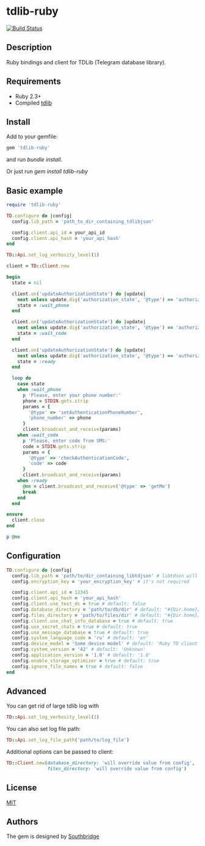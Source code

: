 # tdlib-ruby

[![Build Status](https://travis-ci.org/centosadmin/tdlib-ruby.svg?branch=master)](https://travis-ci.org/centosadmin/tdlib-ruby)

## Description

Ruby bindings and client for TDLib (Telegram database library).

## Requirements

* Ruby 2.3+
* Compiled [tdlib](https://github.com/tdlib/td)

## Install

Add to your gemfile:

```ruby
gem 'tdlib-ruby'
```
and run *bundle install*.


Or just run *gem install tdlib-ruby*

## Basic example

```ruby
require 'tdlib-ruby'

TD.configure do |config|
  config.lib_path = 'path_to_dir_containing_tdlibjson'

  config.client.api_id = your_api_id
  config.client.api_hash = 'your_api_hash'
end

TD::Api.set_log_verbosity_level(1)

client = TD::Client.new

begin
  state = nil

  client.on('updateAuthorizationState') do |update|
    next unless update.dig('authorization_state', '@type') == 'authorizationStateWaitPhoneNumber'
    state = :wait_phone
  end

  client.on('updateAuthorizationState') do |update|
    next unless update.dig('authorization_state', '@type') == 'authorizationStateWaitCode'
    state = :wait_code
  end

  client.on('updateAuthorizationState') do |update|
    next unless update.dig('authorization_state', '@type') == 'authorizationStateReady'
    state = :ready
  end

  loop do
    case state
    when :wait_phone
      p 'Please, enter your phone number:'
      phone = STDIN.gets.strip
      params = {
        '@type' => 'setAuthenticationPhoneNumber',
        'phone_number' => phone
      }
      client.broadcast_and_receive(params)
    when :wait_code
      p 'Please, enter code from SMS:'
      code = STDIN.gets.strip
      params = {
        '@type' => 'checkAuthenticationCode',
        'code' => code
      }
      client.broadcast_and_receive(params)
    when :ready
      @me = client.broadcast_and_receive('@type' => 'getMe')
      break
    end
  end

ensure
  client.close
end

p @me
```

## Configuration

```ruby
TD.configure do |config|
  config.lib_path = 'path/to/dir_containing_libtdjson' # libtdson will be searched in this directory (*.so, *.dylib, *.dll are valid extensions). For Rails projects, if not set, will be considered as project_root_path/vendor
  config.encryption_key = 'your_encryption_key' # it's not required

  config.client.api_id = 12345
  config.client.api_hash = 'your_api_hash'
  config.client.use_test_dc = true # default: false
  config.database_directory = 'path/to/db/dir' # default: "#{Dir.home}/.tdlib-ruby/db"
  config.files_directory = 'path/to/files/dir' # default: "#{Dir.home}/.tdlib-ruby/files"
  config.client.use_chat_info_database = true # default: true
  config.use_secret_chats = true # default: true
  config.use_message_database = true # default: true
  config.system_language_code = 'ru' # default: 'en'
  config.device_model = 'Some device model' # default: 'Ruby TD client'
  config.system_version = '42' # default: 'Unknown'
  config.application_version = '1.0' # default: '1.0'
  config.enable_storage_optimizer = true # default: true
  config.ignore_file_names = true # default: false
end
```

## Advanced

You can get rid of large tdlib log with

```ruby
TD::Api.set_log_verbosity_level(1)
```

You can also set log file path:

```ruby
TD::Api.set_log_file_path('path/to/log_file')
```

Additional options can be passed to client:

```ruby
TD::Client.new(database_directory: 'will override value from config',
               files_directory: 'will override value from config')
```

## License

[MIT](https://github.com/centosadmin/tdlib-ruby/blob/master/LICENSE.txt)

## Authors

The gem is designed by [Southbridge](https://southbridge.io)
